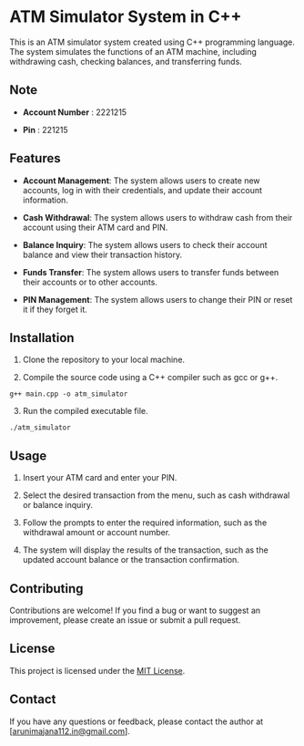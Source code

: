 # ATM Simulator System in C++

This is an ATM simulator system created using C++ programming language. The system simulates the functions of an ATM machine, including withdrawing cash, checking balances, and transferring funds.

## Note
- **Account Number** : 2221215

- **Pin** : 221215

## Features

- **Account Management**: The system allows users to create new accounts, log in with their credentials, and update their account information.

- **Cash Withdrawal**: The system allows users to withdraw cash from their account using their ATM card and PIN.

- **Balance Inquiry**: The system allows users to check their account balance and view their transaction history.

- **Funds Transfer**: The system allows users to transfer funds between their accounts or to other accounts.

- **PIN Management**: The system allows users to change their PIN or reset it if they forget it.

## Installation

1. Clone the repository to your local machine.

2. Compile the source code using a C++ compiler such as gcc or g++.

```
g++ main.cpp -o atm_simulator
```

3. Run the compiled executable file.

```
./atm_simulator
```

## Usage

1. Insert your ATM card and enter your PIN.

2. Select the desired transaction from the menu, such as cash withdrawal or balance inquiry.

3. Follow the prompts to enter the required information, such as the withdrawal amount or account number.

4. The system will display the results of the transaction, such as the updated account balance or the transaction confirmation.

## Contributing

Contributions are welcome! If you find a bug or want to suggest an improvement, please create an issue or submit a pull request.

## License

This project is licensed under the [MIT License](https://opensource.org/licenses/MIT).

## Contact

If you have any questions or feedback, please contact the author at [arunimajana112.in@gmail.com].
